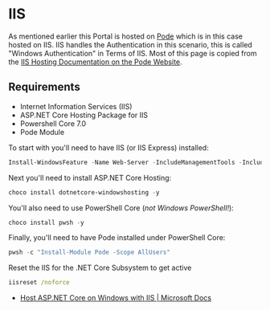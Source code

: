 # IIS

As mentioned earlier this Portal is hosted on [Pode](https://github.com/Badgerati/Pode) which is in this case hosted on IIS.
IIS handles the Authentication in this scenario, this is called "Windows Authentication" in Terms of IIS.
Most of this page is copied from the [IIS Hosting Documentation on the Pode Website](https://badgerati.github.io/Pode/Hosting/IIS/).

## Requirements
* Internet Information Services (IIS)
* ASP.NET Core Hosting Package for IIS
* Powershell Core 7.0
* Pode Module

To start with you'll need to have IIS (or IIS Express) installed:

```powershell
Install-WindowsFeature -Name Web-Server -IncludeManagementTools -IncludeAllSubFeature
```

Next you'll need to install ASP.NET Core Hosting:

```powershell
choco install dotnetcore-windowshosting -y
```

You'll also need to use PowerShell Core (*not Windows PowerShell!*):

```powershell
choco install pwsh -y
```

Finally, you'll need to have Pode installed under PowerShell Core:

```powershell
pwsh -c "Install-Module Pode -Scope AllUsers"
```

Reset the IIS for the .NET Core Subsystem to get active
```cmd
iisreset /noforce
```


* [Host ASP.NET Core on Windows with IIS \| Microsoft Docs](https://docs.microsoft.com/en-us/aspnet/core/host-and-deploy/iis/?view=aspnetcore-3.1)